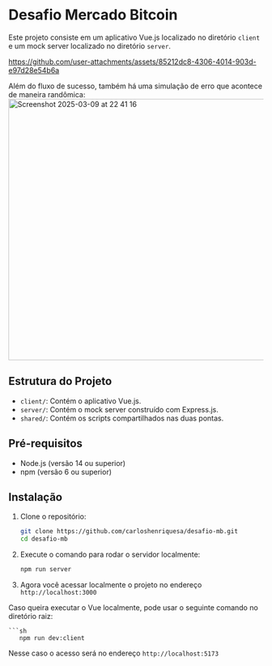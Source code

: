 # Desafio Mercado Bitcoin

Este projeto consiste em um aplicativo Vue.js localizado no diretório `client` e um mock server localizado no diretório `server`.

https://github.com/user-attachments/assets/85212dc8-4306-4014-903d-e97d28e54b6a

Além do fluxo de sucesso, também há uma simulação de erro que acontece de maneira randômica:
<img width="516" alt="Screenshot 2025-03-09 at 22 41 16" src="https://github.com/user-attachments/assets/d792a5db-884b-4f4b-8832-bc0101d9a5af" />

## Estrutura do Projeto

- `client/`: Contém o aplicativo Vue.js.
- `server/`: Contém o mock server construído com Express.js.
- `shared/`: Contém os scripts compartilhados nas duas pontas.

## Pré-requisitos

- Node.js (versão 14 ou superior)
- npm (versão 6 ou superior)

## Instalação

1. Clone o repositório:

   ```sh
   git clone https://github.com/carloshenriquesa/desafio-mb.git
   cd desafio-mb

2. Execute o comando para rodar o servidor localmente:

    ```sh
   npm run server

3. Agora você acessar localmente o projeto no endereço `http://localhost:3000`

Caso queira executar o Vue localmente, pode usar o seguinte comando no diretório raiz:
   
    ```sh
	   npm run dev:client

Nesse caso o acesso será no endereço `http://localhost:5173`
